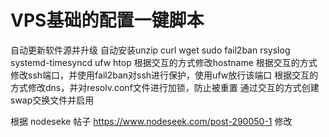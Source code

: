# VPS基础的配置一键脚本
自动更新软件源并升级
自动安装unzip curl wget sudo fail2ban rsyslog systemd-timesyncd ufw htop
根据交互的方式修改hostname
根据交互的方式修改ssh端口，并使用fail2ban对ssh进行保护，使用ufw放行该端口
根据交互的方式修改dns，并对resolv.conf文件进行加锁，防止被重置
通过交互的方式创建swap交换文件并启用

根据 nodeseke 帖子 https://www.nodeseek.com/post-290050-1 修改
